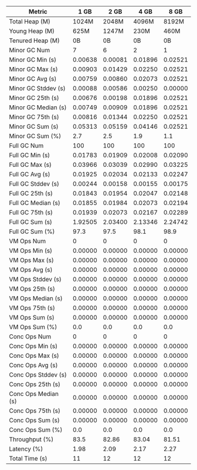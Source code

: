 | Metric | 1 GB | 2 GB | 4 GB | 8 GB |
|------|----|----|----|----|
| Total Heap (M) | 1024M | 2048M | 4096M | 8192M |
| Young Heap (M) | 625M | 1247M | 230M | 460M |
| Tenured Heap (M) | 0B | 0B | 0B | 0B |
| Minor GC Num | 7 | 6 | 2 | 1 |
| Minor GC Min (s) | 0.00638 | 0.00081 | 0.01896 | 0.02521 |
| Minor GC Max (s) | 0.00903 | 0.01429 | 0.02250 | 0.02521 |
| Minor GC Avg (s) | 0.00759 | 0.00860 | 0.02073 | 0.02521 |
| Minor GC Stddev (s) | 0.00088 | 0.00586 | 0.00250 | 0.00000 |
| Minor GC 25th (s) | 0.00676 | 0.00198 | 0.01896 | 0.02521 |
| Minor GC Median (s) | 0.00749 | 0.00909 | 0.01896 | 0.02521 |
| Minor GC 75th (s) | 0.00816 | 0.01344 | 0.02250 | 0.02521 |
| Minor GC Sum (s) | 0.05313 | 0.05159 | 0.04146 | 0.02521 |
| Minor GC Sum (%) | 2.7 | 2.5 | 1.9 | 1.1 |
| Full GC Num | 100 | 100 | 100 | 100 |
| Full GC Min (s) | 0.01783 | 0.01909 | 0.02008 | 0.02090 |
| Full GC Max (s) | 0.03966 | 0.03039 | 0.02990 | 0.03225 |
| Full GC Avg (s) | 0.01925 | 0.02034 | 0.02133 | 0.02247 |
| Full GC Stddev (s) | 0.00244 | 0.00158 | 0.00155 | 0.00175 |
| Full GC 25th (s) | 0.01843 | 0.01954 | 0.02047 | 0.02148 |
| Full GC Median (s) | 0.01855 | 0.01984 | 0.02073 | 0.02194 |
| Full GC 75th (s) | 0.01939 | 0.02073 | 0.02167 | 0.02289 |
| Full GC Sum (s) | 1.92505 | 2.03400 | 2.13346 | 2.24742 |
| Full GC Sum (%) | 97.3 | 97.5 | 98.1 | 98.9 |
| VM Ops Num | 0 | 0 | 0 | 0 |
| VM Ops Min (s) | 0.00000 | 0.00000 | 0.00000 | 0.00000 |
| VM Ops Max (s) | 0.00000 | 0.00000 | 0.00000 | 0.00000 |
| VM Ops Avg (s) | 0.00000 | 0.00000 | 0.00000 | 0.00000 |
| VM Ops Stddev (s) | 0.00000 | 0.00000 | 0.00000 | 0.00000 |
| VM Ops 25th (s) | 0.00000 | 0.00000 | 0.00000 | 0.00000 |
| VM Ops Median (s) | 0.00000 | 0.00000 | 0.00000 | 0.00000 |
| VM Ops 75th (s) | 0.00000 | 0.00000 | 0.00000 | 0.00000 |
| VM Ops Sum (s) | 0.00000 | 0.00000 | 0.00000 | 0.00000 |
| VM Ops Sum (%) | 0.0 | 0.0 | 0.0 | 0.0 |
| Conc Ops Num | 0 | 0 | 0 | 0 |
| Conc Ops Min (s) | 0.00000 | 0.00000 | 0.00000 | 0.00000 |
| Conc Ops Max (s) | 0.00000 | 0.00000 | 0.00000 | 0.00000 |
| Conc Ops Avg (s) | 0.00000 | 0.00000 | 0.00000 | 0.00000 |
| Conc Ops Stddev (s) | 0.00000 | 0.00000 | 0.00000 | 0.00000 |
| Conc Ops 25th (s) | 0.00000 | 0.00000 | 0.00000 | 0.00000 |
| Conc Ops Median (s) | 0.00000 | 0.00000 | 0.00000 | 0.00000 |
| Conc Ops 75th (s) | 0.00000 | 0.00000 | 0.00000 | 0.00000 |
| Conc Ops Sum (s) | 0.00000 | 0.00000 | 0.00000 | 0.00000 |
| Conc Ops Sum (%) | 0.0 | 0.0 | 0.0 | 0.0 |
| Throughput (%) | 83.5 | 82.86 | 83.04 | 81.51 |
| Latency (%) | 1.98 | 2.09 | 2.17 | 2.27 |
| Total Time (s) | 11 | 12 | 12 | 12 |

